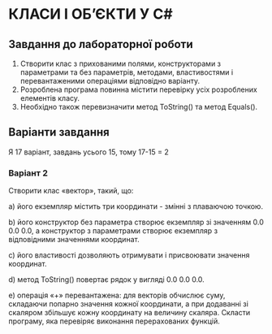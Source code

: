 # КЛАСИ І ОБ’ЄКТИ У С#

## Завдання до лабораторної роботи

1. Створити клас з прихованими полями, конструкторами з параметрами
   та без параметрів, методами, властивостями і перевантаженими
   операціями відповідно варіанту.
2. Розроблена програма повинна містити перевірку усіх розроблених
   елементів класу.
3. Необхідно також перевизначити метод ToString() та метод Equals().

## Варіанти завдання

Я 17 варіант, завдань усього 15, тому 17-15 = 2

### Варіант 2

Створити клас «вектор», такий, що:

a) його екземпляр містить три координати - змінні з плаваючою точкою.

b) його конструктор без параметра створює екземпляр зі значенням 0.0 0.0
0.0, а конструктор з параметрами створює екземпляр з відповідними
значеннями координат.

c) його властивості дозволяють отримувати і присвоювати значення
координат.

d) метод ToString() повертає рядок у вигляді 0.0 0.0 0.0.

e) операція «+» перевантажена: для векторів обчислює суму, складаючи
попарно значення кожної координати, а при додаванні зі скаляром
збільшує кожну координату на величину скаляра.
Скласти програму, яка перевіряє виконання перерахованих функцій.
